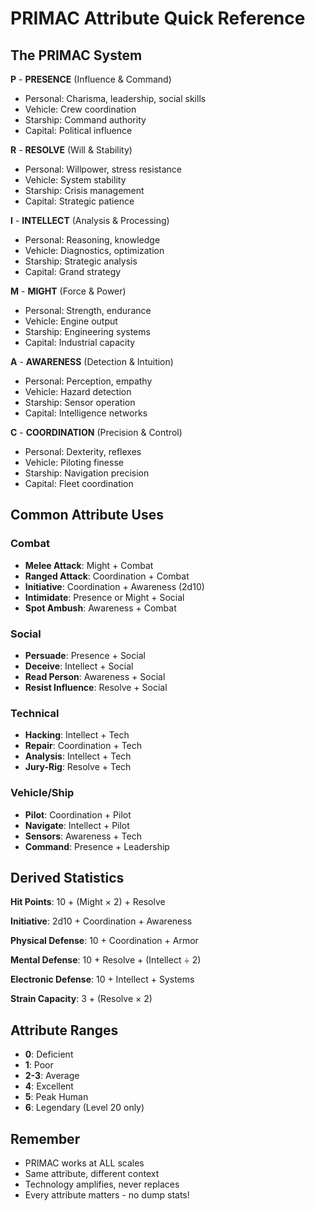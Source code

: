 # PRIMAC Attribute Quick Reference

## The PRIMAC System

**P** - **PRESENCE** (Influence & Command)
- Personal: Charisma, leadership, social skills
- Vehicle: Crew coordination
- Starship: Command authority
- Capital: Political influence

**R** - **RESOLVE** (Will & Stability)
- Personal: Willpower, stress resistance
- Vehicle: System stability
- Starship: Crisis management
- Capital: Strategic patience

**I** - **INTELLECT** (Analysis & Processing)
- Personal: Reasoning, knowledge
- Vehicle: Diagnostics, optimization
- Starship: Strategic analysis
- Capital: Grand strategy

**M** - **MIGHT** (Force & Power)
- Personal: Strength, endurance
- Vehicle: Engine output
- Starship: Engineering systems
- Capital: Industrial capacity

**A** - **AWARENESS** (Detection & Intuition)
- Personal: Perception, empathy
- Vehicle: Hazard detection
- Starship: Sensor operation
- Capital: Intelligence networks

**C** - **COORDINATION** (Precision & Control)
- Personal: Dexterity, reflexes
- Vehicle: Piloting finesse
- Starship: Navigation precision
- Capital: Fleet coordination

## Common Attribute Uses

### Combat
- **Melee Attack**: Might + Combat
- **Ranged Attack**: Coordination + Combat
- **Initiative**: Coordination + Awareness (2d10)
- **Intimidate**: Presence or Might + Social
- **Spot Ambush**: Awareness + Combat

### Social
- **Persuade**: Presence + Social
- **Deceive**: Intellect + Social
- **Read Person**: Awareness + Social
- **Resist Influence**: Resolve + Social

### Technical
- **Hacking**: Intellect + Tech
- **Repair**: Coordination + Tech
- **Analysis**: Intellect + Tech
- **Jury-Rig**: Resolve + Tech

### Vehicle/Ship
- **Pilot**: Coordination + Pilot
- **Navigate**: Intellect + Pilot
- **Sensors**: Awareness + Tech
- **Command**: Presence + Leadership

## Derived Statistics

**Hit Points**: 10 + (Might × 2) + Resolve

**Initiative**: 2d10 + Coordination + Awareness

**Physical Defense**: 10 + Coordination + Armor

**Mental Defense**: 10 + Resolve + (Intellect ÷ 2)

**Electronic Defense**: 10 + Intellect + Systems

**Strain Capacity**: 3 + (Resolve × 2)

## Attribute Ranges
- **0**: Deficient
- **1**: Poor
- **2-3**: Average
- **4**: Excellent
- **5**: Peak Human
- **6**: Legendary (Level 20 only)

## Remember
- PRIMAC works at ALL scales
- Same attribute, different context
- Technology amplifies, never replaces
- Every attribute matters - no dump stats!